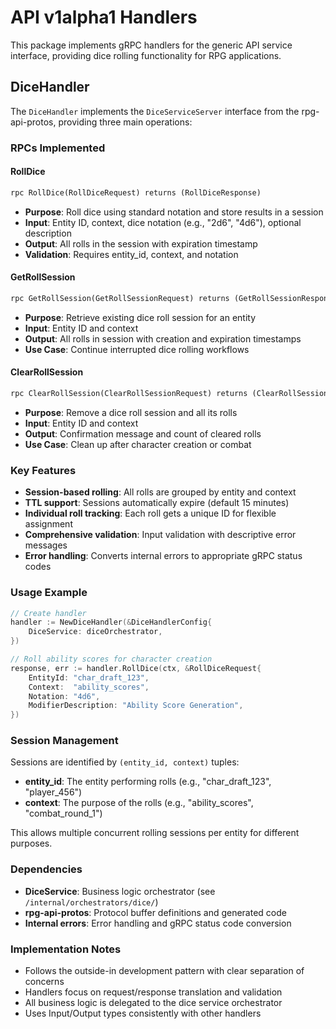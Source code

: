 # API v1alpha1 Handlers

This package implements gRPC handlers for the generic API service interface, providing dice rolling functionality for RPG applications.

## DiceHandler

The `DiceHandler` implements the `DiceServiceServer` interface from the rpg-api-protos, providing three main operations:

### RPCs Implemented

#### RollDice
```protobuf
rpc RollDice(RollDiceRequest) returns (RollDiceResponse)
```
- **Purpose**: Roll dice using standard notation and store results in a session
- **Input**: Entity ID, context, dice notation (e.g., "2d6", "4d6"), optional description
- **Output**: All rolls in the session with expiration timestamp
- **Validation**: Requires entity_id, context, and notation

#### GetRollSession  
```protobuf
rpc GetRollSession(GetRollSessionRequest) returns (GetRollSessionResponse)
```
- **Purpose**: Retrieve existing dice roll session for an entity
- **Input**: Entity ID and context
- **Output**: All rolls in session with creation and expiration timestamps
- **Use Case**: Continue interrupted dice rolling workflows

#### ClearRollSession
```protobuf
rpc ClearRollSession(ClearRollSessionRequest) returns (ClearRollSessionResponse)
```
- **Purpose**: Remove a dice roll session and all its rolls
- **Input**: Entity ID and context  
- **Output**: Confirmation message and count of cleared rolls
- **Use Case**: Clean up after character creation or combat

### Key Features

- **Session-based rolling**: All rolls are grouped by entity and context
- **TTL support**: Sessions automatically expire (default 15 minutes)
- **Individual roll tracking**: Each roll gets a unique ID for flexible assignment
- **Comprehensive validation**: Input validation with descriptive error messages
- **Error handling**: Converts internal errors to appropriate gRPC status codes

### Usage Example

```go
// Create handler
handler := NewDiceHandler(&DiceHandlerConfig{
    DiceService: diceOrchestrator,
})

// Roll ability scores for character creation
response, err := handler.RollDice(ctx, &RollDiceRequest{
    EntityId: "char_draft_123",
    Context:  "ability_scores", 
    Notation: "4d6",
    ModifierDescription: "Ability Score Generation",
})
```

### Session Management

Sessions are identified by `(entity_id, context)` tuples:
- **entity_id**: The entity performing rolls (e.g., "char_draft_123", "player_456")
- **context**: The purpose of the rolls (e.g., "ability_scores", "combat_round_1")

This allows multiple concurrent rolling sessions per entity for different purposes.

### Dependencies

- **DiceService**: Business logic orchestrator (see `/internal/orchestrators/dice/`)
- **rpg-api-protos**: Protocol buffer definitions and generated code
- **Internal errors**: Error handling and gRPC status code conversion

### Implementation Notes

- Follows the outside-in development pattern with clear separation of concerns
- Handlers focus on request/response translation and validation
- All business logic is delegated to the dice service orchestrator
- Uses Input/Output types consistently with other handlers
